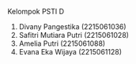 Kelompok PSTI D 

1. Divany Pangestika       (2215061036)
2. Safitri Mutiara Putri   (2215061028)
3. Amelia Putri            (2215061088)
4. Evana Eka Wijaya        (2215061128)

